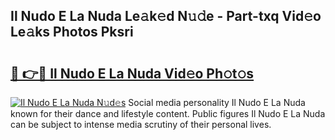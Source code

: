 ## Il Nudo E La Nuda Le𝚊k𝚎d N𝚞𝚍e - Part-txq Vid𝚎o Le𝚊ks Photos Pksri

# <h2><a href="http://fbeqhx.evod.top/?m=Il+Nudo+E+La+Nuda">🔗 👉🔴 Il Nudo E La Nuda Vid𝚎o Ph𝚘t𝚘s</a></h2>

[![Il Nudo E La Nuda N𝚞d𝚎s](https://i.imgur.com/8V9OHl7.gif)](http://fbeqhx.evod.top/?m=Il+Nudo+E+La+Nuda)
Social media personality Il Nudo E La Nuda known for their dance and lifestyle content. Public figures Il Nudo E La Nuda can be subject to intense media scrutiny of their personal lives. 
